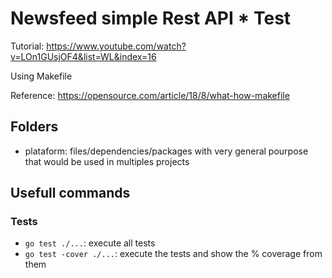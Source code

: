 # Newsfeed simple Rest API * Test

Tutorial: https://www.youtube.com/watch?v=LOn1GUsjOF4&list=WL&index=16

Using Makefile

Reference: https://opensource.com/article/18/8/what-how-makefile

## Folders

- plataform: files/dependencies/packages with very general pourpose that would be used in multiples projects

## Usefull commands

### Tests

- `go test ./...`: execute all tests
- `go test -cover ./...`: execute the tests and show the % coverage from them
